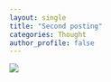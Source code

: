 ```yaml
---
layout: single
title: "Second posting"
categories: Thought
author_profile: false
---
```


![](butterfly.jpg)